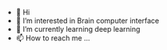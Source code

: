 - 👋 Hi
- 👀 I’m interested in Brain computer interface 
- 🌱 I’m currently learning deep learning
- 📫 How to reach me ...
